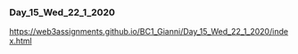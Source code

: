 ### Day_15_Wed_22_1_2020 


https://web3assignments.github.io/BC1_Gianni/Day_15_Wed_22_1_2020/index.html
